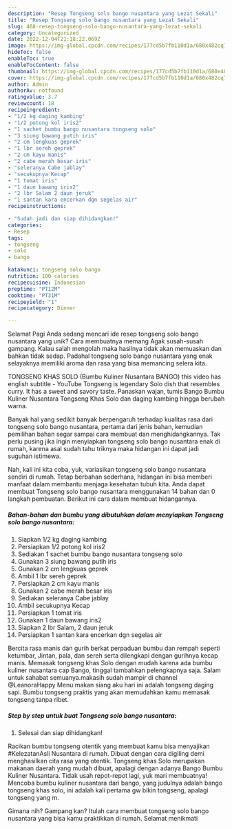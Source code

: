 ```yaml
---
description: "Resep Tongseng solo bango nusantara yang Lezat Sekali"
title: "Resep Tongseng solo bango nusantara yang Lezat Sekali"
slug: 468-resep-tongseng-solo-bango-nusantara-yang-lezat-sekali
category: Uncategorized
date: 2022-12-04T21:18:22.069Z
image: https://img-global.cpcdn.com/recipes/177cd5b7fb110d1a/680x482cq70/tongseng-solo-bango-nusantara-foto-resep-utama.jpg
hideToc: false
enableToc: true
enableTocContent: false
thumbnail: https://img-global.cpcdn.com/recipes/177cd5b7fb110d1a/680x482cq70/tongseng-solo-bango-nusantara-foto-resep-utama.jpg
cover: https://img-global.cpcdn.com/recipes/177cd5b7fb110d1a/680x482cq70/tongseng-solo-bango-nusantara-foto-resep-utama.jpg
author: Admin
authorAv: notfound
ratingvalue: 3.7
reviewcount: 18
recipeingredient:
- "1/2 kg daging kambing"
- "1/2 potong kol iris2"
- "1 sachet bumbu bango nusantara tongseng solo"
- "3 siung bawang putih iris"
- "2 cm lengkuas geprek"
- "1 lbr sereh geprek"
- "2 cm kayu manis"
- "2 cabe merah besar iris"
- "seleranya Cabe jablay"
- "secukupnya Kecap"
- "1 tomat iris"
- "1 daun bawang iris2"
- "2 lbr Salam 2 daun jeruk"
- "1 santan kara encerkan dgn segelas air"
recipeinstructions:

- "Sudah jadi dan siap dihidangkan!"
categories:
- Resep
tags:
- tongseng
- solo
- bango

katakunci: tongseng solo bango 
nutrition: 100 calories
recipecuisine: Indonesian
preptime: "PT12M"
cooktime: "PT31M"
recipeyield: "1"
recipecategory: Dinner

---
```



Selamat Pagi Anda sedang mencari ide resep tongseng solo bango nusantara yang unik? Cara membuatnya memang Agak susah-susah gampang. Kalau salah mengolah maka hasilnya tidak akan memuaskan dan bahkan tidak sedap. Padahal tongseng solo bango nusantara yang enak selayaknya memiliki aroma dan rasa yang bisa memancing selera kita.


TONGSENG KHAS SOLO (Bumbu Kuliner Nusantara BANGO) this video has english subtitle - YouTube Tongseng is legendary Solo dish that resembles curry. It has a sweet and savory taste. Panaskan wajan, tumis Bango Bumbu Kuliner Nusantara Tongseng Khas Solo dan daging kambing hingga berubah warna.

Banyak hal yang sedikit banyak berpengaruh terhadap kualitas rasa dari tongseng solo bango nusantara, pertama dari jenis bahan, kemudian pemilihan bahan segar sampai cara membuat dan menghidangkannya. Tak perlu pusing jika ingin menyiapkan tongseng solo bango nusantara enak di rumah, karena asal sudah tahu triknya maka hidangan ini dapat jadi suguhan istimewa.


Nah, kali ini kita coba, yuk, variasikan tongseng solo bango nusantara sendiri di rumah. Tetap berbahan sederhana, hidangan ini bisa memberi manfaat dalam membantu menjaga kesehatan tubuh kita. Anda dapat membuat Tongseng solo bango nusantara menggunakan 14 bahan dan 0 langkah pembuatan. Berikut ini cara dalam membuat hidangannya.

<!--inarticleads1-->

##### Bahan-bahan dan bumbu yang dibutuhkan dalam menyiapkan Tongseng solo bango nusantara:

1. Siapkan 1/2 kg daging kambing
1. Persiapkan 1/2 potong kol iris2
1. Sediakan 1 sachet bumbu bango nusantara tongseng solo
1. Gunakan 3 siung bawang putih iris
1. Gunakan 2 cm lengkuas geprek
1. Ambil 1 lbr sereh geprek
1. Persiapkan 2 cm kayu manis
1. Gunakan 2 cabe merah besar iris
1. Sediakan seleranya Cabe jablay
1. Ambil secukupnya Kecap
1. Persiapkan 1 tomat iris
1. Gunakan 1 daun bawang iris2
1. Siapkan 2 lbr Salam, 2 daun jeruk
1. Persiapkan 1 santan kara encerkan dgn segelas air


Bercita rasa manis dan gurih berkat perpaduan bumbu dan rempah seperti ketumbar, Jintan, pala, dan sereh serta dilengkapi dengan gurihnya kecap manis. Memasak tongseng khas Solo dengan mudah karena ada bumbu kuliner nusantara cap Bango, tinggal tambahkan pelengkapnya saja. Salam untuk sahabat semuanya.makasih sudah mampir di channel @LeanoraHappy Menu makan siang aku hari ini adalah tongseng daging sapi. Bumbu tongseng praktis yang akan memudahkan kamu memasak tongseng tanpa ribet. 

<!--inarticleads2-->

##### Step by step untuk buat Tongseng solo bango nusantara:


1. Selesai dan siap dihidangkan!

Racikan bumbu tongseng otentik yang membuat kamu bisa menyajikan #KelezatanAsli Nusantara di rumah. Dibuat dengan cara digiling demi menghasilkan cita rasa yang otentik. Tongseng khas Solo merupakan makanan daerah yang mudah dibuat, apalagi dengan adanya Bango Bumbu Kuliner Nusantara. Tidak usah repot-repot lagi, yuk mari membuatnya! Mencoba bumbu kuliner nusantara dari bango, yang judulnya adalah bango tongseng khas solo, ini adalah kali pertama gw bikin tongseng, apalagi tongseng yang m. 

Gimana nih? Gampang kan? Itulah cara membuat tongseng solo bango nusantara yang bisa kamu praktikkan di rumah. Selamat menikmati
